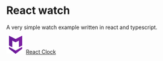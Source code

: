 # React watch

A very simple watch example written in react and typescript.

![alt text](https://github.com/adam-p/markdown-here/raw/master/src/common/images/icon48.png "Logo Title Text 1")
[React Clock](/clock_img.png)